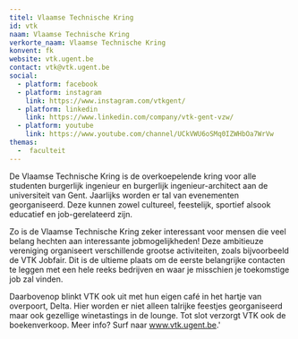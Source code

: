 ```yaml
---
titel: Vlaamse Technische Kring
id: vtk
naam: Vlaamse Technische Kring
verkorte_naam: Vlaamse Technische Kring
konvent: fk
website: vtk.ugent.be
contact: vtk@vtk.ugent.be
social:
  - platform: facebook
  - platform: instagram
    link: https://www.instagram.com/vtkgent/
  - platform: linkedin
    link: https://www.linkedin.com/company/vtk-gent-vzw/
  - platform: youtube
    link: https://www.youtube.com/channel/UCkVWU6oSMq0IZWHbOa7WrVw
themas:
  -  faculteit
---
```

De Vlaamse Technische Kring is de overkoepelende kring voor alle studenten burgerlijk ingenieur en burgerlijk ingenieur-architect aan de universiteit van Gent. Jaarlijks worden er tal van evenementen georganiseerd. Deze kunnen zowel cultureel, feestelijk, sportief alsook educatief en job-gerelateerd zijn.

Zo is de Vlaamse Technische Kring zeker interessant voor mensen die veel belang hechten aan interessante jobmogelijkheden! Deze ambitieuze vereniging organiseert verschillende grootse activiteiten, zoals bijvoorbeeld de VTK Jobfair. Dit is de ultieme plaats om de eerste belangrijke contacten te leggen met een hele reeks bedrijven en waar je misschien je toekomstige job zal vinden.

Daarbovenop blinkt VTK ook uit met hun eigen café in het hartje van overpoort, Delta. Hier worden er niet alleen talrijke feestjes georganiseerd maar ook gezellige winetastings in de lounge. Tot slot verzorgt VTK ook de boekenverkoop. Meer info? Surf naar www.vtk.ugent.be.'
